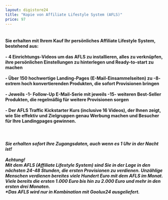 ```yaml
---
layout: digistore24
title: "Kopie von Affiliate Lifestyle System (AFLS)"
price: 97
---
```

<h4><br>Sie erhalten mit Ihrem Kauf Ihr pers&#xF6;nliches Affiliate Lifestyle System, bestehend aus:<br><br>- <strong>4 Einrichtungs-Videos</strong> um das AFLS zu installieren, alles zu verkn&#xFC;pfen, ihre pers&#xF6;nlichen Einstellungen zu hinterlegen und Ready-to-start zu machen<br><br>- &#xDC;ber <strong>150 hochwertige Landing-Pages</strong> (E-Mail-Einsammelseiten) zu -8- extrem hoch konvertierenden Produkten, die sofort Provisionen bringen<br><br>- Jeweils <strong>-1- Follow-Up E-Mail-Serie</strong> mit jeweils -<strong>15</strong>- weiteren <strong>Best-Seller Produkten</strong>, die regelm&#xE4;&#xDF;ig f&#xFC;r weitere Provisionen sorgen<br><br>- Der <strong>AFLS Traffic Kickstarter Kurs</strong> (inclusive <strong>16</strong> Videos), der Ihnen zeigt, wie Sie effektiv und Zielgruppen genau Werbung machen und Besucher f&#xFC;r Ihre Landingpages gewinnen. &#xA0;&#xA0;</h4><br>
<h5>Sie erhalten sofort Ihre Zugangsdaten, auch wenn es 1 Uhr in der Nacht ist!<br><br><strong>Achtung!</strong><br>Mit dem AFLS (Affiliate Lifestyle System) sind Sie in der Lage in den n&#xE4;chsten 24-48 Stunden, die ersten Provisionen zu verdienen.&#xA0;Unz&#xE4;hlige Menschen verdienen bereites viele Hundert Euro mit dem AFLS im Monat. Viele bereits die ersten 1.000 Euro bis hin zu 2.000 Euro und mehr in den ersten drei Monaten.<br>*Das AFLS wird nur in Kombination mit Goolux24 ausgeliefert.</h5>